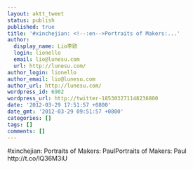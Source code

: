 ```yaml
---
layout: aktt_tweet
status: publish
published: true
title: '#xinchejian: <!--:en-->Portraits of Makers:...'
author:
  display_name: Lio李欧
  login: lionello
  email: lio@lunesu.com
  url: http://lunesu.com/
author_login: lionello
author_email: lio@lunesu.com
author_url: http://lunesu.com/
wordpress_id: 6902
wordpress_url: http://twitter-185303271148236800
date: '2012-03-29 17:51:57 +0800'
date_gmt: '2012-03-29 09:51:57 +0800'
categories: []
tags: []
comments: []
---
```

<p>#xinchejian: <!--:en-->Portraits of Makers: Paul<!--:--><!--:zh-->Portraits of Makers: Paul<!--:--> http:&#47;&#47;t.co&#47;lQ36M3iU</p>
